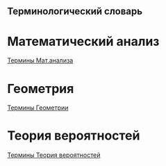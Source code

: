 ## Терминологический словарь

# Математический анализ

[Термины Мат.анализа](MAnalisis.md)

# Геометрия

[Термины Геометрии](Geometry.md)

# Теория вероятностей

[Термины Теория вероятностей](ThProbability.md)